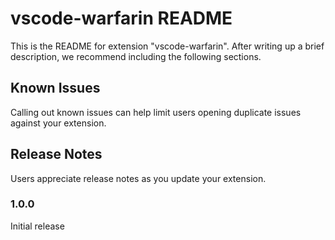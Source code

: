 # vscode-warfarin README

This is the README for extension "vscode-warfarin". After writing up a brief description, we recommend including the following sections.

## Known Issues

Calling out known issues can help limit users opening duplicate issues against your extension.

## Release Notes

Users appreciate release notes as you update your extension.

### 1.0.0

Initial release
